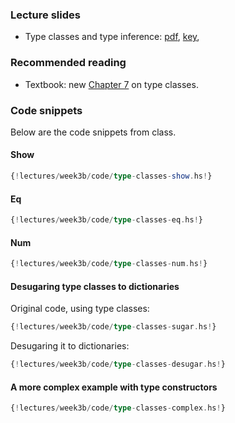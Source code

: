 ### Lecture slides

* Type classes and type inference: [pdf](slides/type-classes.pdf), [key](slides/type-classes.key),

### Recommended reading

- Textbook: new [Chapter 7](readings/type-classes.pdf) on type classes.

### Code snippets

Below are the code snippets from class.

#### Show

```haskell
{!lectures/week3b/code/type-classes-show.hs!}
```

#### Eq

```haskell
{!lectures/week3b/code/type-classes-eq.hs!}
```

#### Num

```haskell
{!lectures/week3b/code/type-classes-num.hs!}
```

#### Desugaring type classes to dictionaries

Original code, using type classes:

```haskell
{!lectures/week3b/code/type-classes-sugar.hs!}
```

Desugaring it to dictionaries:
```haskell
{!lectures/week3b/code/type-classes-desugar.hs!}
```

#### A more complex example with type constructors

```haskell
{!lectures/week3b/code/type-classes-complex.hs!}
```

